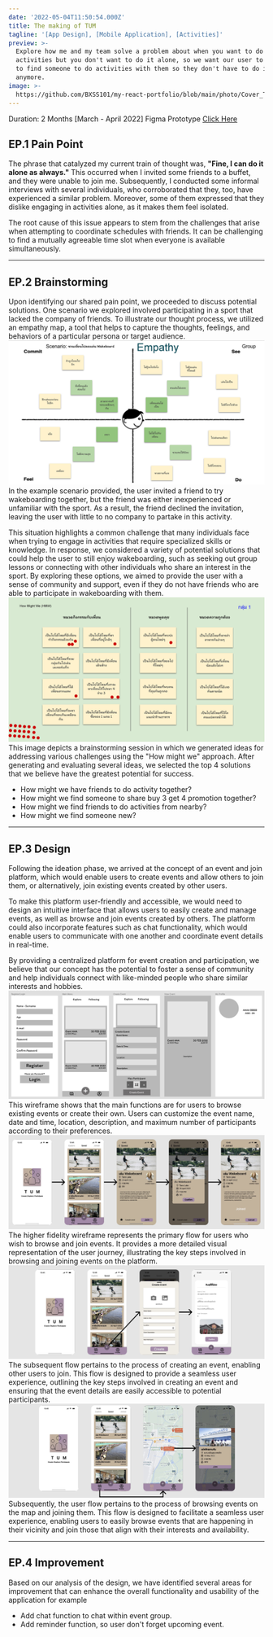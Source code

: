 ```yaml
---
date: '2022-05-04T11:50:54.000Z'
title: The making of TUM
tagline: '[App Design], [Mobile Application], [Activities]'
preview: >-
  Explore how me and my team solve a problem about when you want to do some
  activities but you don't want to do it alone, so we want our user to be able
  to find someone to do activities with them so they don't have to do it alone
  anymore.
image: >-
  https://github.com/BXSS101/my-react-portfolio/blob/main/photo/Cover_TUM.png?raw=true
---
```


Duration: 2 Months [March - April 2022]
Figma Prototype [Click Here](https://www.figma.com/proto/z8zVsWjY5clA4s4Qi8vI1g/T-U-M-Together-Anything?page-id=7%3A29&type=design&node-id=139-1465&viewport=1073%2C84%2C0.49&scaling=scale-down&starting-point-node-id=139%3A1465)

## EP.1 Pain Point

The phrase that catalyzed my current train of thought was, **"Fine, I can do it alone as always."** This occurred when I invited some friends to a buffet, and they were unable to join me. Subsequently, I conducted some informal interviews with several individuals, who corroborated that they, too, have experienced a similar problem. Moreover, some of them expressed that they dislike engaging in activities alone, as it makes them feel isolated.

The root cause of this issue appears to stem from the challenges that arise when attempting to coordinate schedules with friends. It can be challenging to find a mutually agreeable time slot when everyone is available simultaneously.

---

## EP.2 Brainstorming

Upon identifying our shared pain point, we proceeded to discuss potential solutions. One scenario we explored involved participating in a sport that lacked the company of friends. To illustrate our thought process, we utilized an empathy map, a tool that helps to capture the thoughts, feelings, and behaviors of a particular persona or target audience.
![TUM Empathy Map](https://github.com/BXSS101/my-react-portfolio/blob/main/photo/TUM/UXUI%202_64%20CE%20%5B%20Project%20III%20%5D%20G1_Page_05.jpg?raw=true)
In the example scenario provided, the user invited a friend to try wakeboarding together, but the friend was either inexperienced or unfamiliar with the sport. As a result, the friend declined the invitation, leaving the user with little to no company to partake in this activity.

This situation highlights a common challenge that many individuals face when trying to engage in activities that require specialized skills or knowledge. In response, we considered a variety of potential solutions that could help the user to still enjoy wakeboarding, such as seeking out group lessons or connecting with other individuals who share an interest in the sport. By exploring these options, we aimed to provide the user with a sense of community and support, even if they do not have friends who are able to participate in wakeboarding with them.
![TUM HMW](https://github.com/BXSS101/my-react-portfolio/blob/main/photo/TUM/UXUI%202_64%20CE%20%5B%20Project%20III%20%5D%20G1_Page_06.jpg?raw=true)
This image depicts a brainstorming session in which we generated ideas for addressing various challenges using the "How might we" approach. After generating and evaluating several ideas, we selected the top 4 solutions that we believe have the greatest potential for success.
- How might we have friends to do activity together?
- How might we find someone to share buy 3 get 4 promotion together?
- How might we find friends to do activities from nearby?
- How might we find someone new?

---

## EP.3 Design

Following the ideation phase, we arrived at the concept of an event and join platform, which would enable users to create events and allow others to join them, or alternatively, join existing events created by other users.

To make this platform user-friendly and accessible, we would need to design an intuitive interface that allows users to easily create and manage events, as well as browse and join events created by others. The platform could also incorporate features such as chat functionality, which would enable users to communicate with one another and coordinate event details in real-time.

By providing a centralized platform for event creation and participation, we believe that our concept has the potential to foster a sense of community and help individuals connect with like-minded people who share similar interests and hobbies.
![TUM LOFI](https://github.com/BXSS101/my-react-portfolio/blob/main/photo/TUM/tum_lofi.jpg?raw=true)
This wireframe shows that the main functions are for users to browse existing events or create their own. Users can customize the event name, date and time, location, description, and maximum number of participants according to their preferences.
![TUM FLOW1](https://github.com/BXSS101/my-react-portfolio/blob/main/photo/TUM/tum_flow1.jpg?raw=true)
The higher fidelity wireframe represents the primary flow for users who wish to browse and join events. It provides a more detailed visual representation of the user journey, illustrating the key steps involved in browsing and joining events on the platform.
![TUM FLOW2](https://github.com/BXSS101/my-react-portfolio/blob/main/photo/TUM/tum_flow2.jpg?raw=true)
The subsequent flow pertains to the process of creating an event, enabling other users to join. This flow is designed to provide a seamless user experience, outlining the key steps involved in creating an event and ensuring that the event details are easily accessible to potential participants.
![TUM FLOW3](https://github.com/BXSS101/my-react-portfolio/blob/main/photo/TUM/tum_flow3.jpg?raw=true)
Subsequently, the user flow pertains to the process of browsing events on the map and joining them. This flow is designed to facilitate a seamless user experience, enabling users to easily browse events that are happening in their vicinity and join those that align with their interests and availability.

---

## EP.4 Improvement

Based on our analysis of the design, we have identified several areas for improvement that can enhance the overall functionality and usability of the application for example
- Add chat function to chat within event group.
- Add reminder function, so user don't forget upcoming event.

